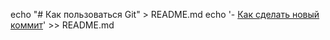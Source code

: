 echo "# Как пользоваться Git" > README.md
echo '- [Как сделать новый коммит](./commmit_help.md)' >> README.md